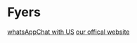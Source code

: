 # Fyers
<a href='https://wa.me/message/UYJ7V2NOUDQTN1'>whatsAppChat with US</a>
<a href='https://www.bitacloudinfotech.com/contact-us'>our offical website </a>
